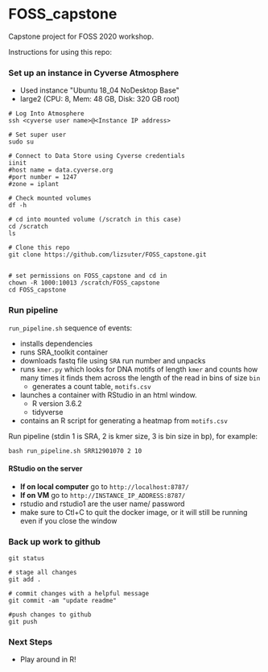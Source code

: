 # FOSS_capstone
Capstone project for FOSS 2020 workshop.

Instructions for using this repo:


### Set up an instance in Cyverse Atmosphere
- Used instance "Ubuntu 18_04 NoDesktop Base"
- large2 (CPU: 8, Mem: 48 GB, Disk: 320 GB root)


```
# Log Into Atmosphere
ssh <cyverse user name>@<Instance IP address>

# Set super user
sudo su

# Connect to Data Store using Cyverse credentials
iinit
#host name = data.cyverse.org
#port number = 1247
#zone = iplant

# Check mounted volumes
df -h 

# cd into mounted volume (/scratch in this case)
cd /scratch
ls

# Clone this repo
git clone https://github.com/lizsuter/FOSS_capstone.git


# set permissions on FOSS_capstone and cd in
chown -R 1000:10013 /scratch/FOSS_capstone
cd FOSS_capstone
```


### Run pipeline
`run_pipeline.sh` sequence of events:
- installs dependencies
- runs SRA_toolkit container
- downloads fastq file using `SRA` run number and unpacks
- runs `kmer.py` which looks for DNA motifs of length `kmer` and counts how many times it finds them across the length of the read in bins of size `bin`
	- generates a count table, `motifs.csv`
- launches a container with RStudio in an html window. 
	- R version 3.6.2
	- tidyverse
- contains an R script for generating a heatmap from `motifs.csv`

Run pipeline (stdin 1 is SRA, 2 is kmer size, 3 is bin size in bp), for example:
```
bash run_pipeline.sh SRR12901070 2 10
```

#### RStudio on the server
- **If on local computer** go to `http://localhost:8787/`  
- **If on VM** go to `http://INSTANCE_IP_ADDRESS:8787/`
- rstudio and rstudio1 are the user name/ password
- make sure to Ctl+C to quit the docker image, or it will still be running even if you close the window

### Back up work to github

```
git status

# stage all changes 
git add .

# commit changes with a helpful message
git commit -am "update readme"

#push changes to github
git push
```




### Next Steps
- Play around in R!
